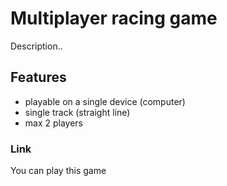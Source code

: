 # Multiplayer racing game

Description..

## Features
- playable on a single device (computer)
- single track (straight line)
- max 2 players

### Link
You can play this game 
